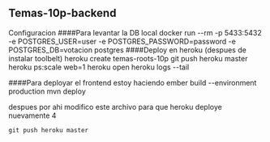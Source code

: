 ## Temas-10p-backend
Configuracion 
####Para levantar la DB local 
    docker run --rm  -p 5433:5432 -e POSTGRES_USER=user -e POSTGRES_PASSWORD=password -e POSTGRES_DB=votacion  postgres
####Deploy en heroku (despues de instalar toolbelt)
     heroku create temas-roots-10p
     git push heroku master
     heroku ps:scale web=1
     heroku open
     heroku logs --tail

####Para deployar el frontend estoy haciendo
    ember build --environment production
    mvn deploy

 despues por ahi modifico este archivo para que heroku deploye nuevamente
    4

    git push heroku master
